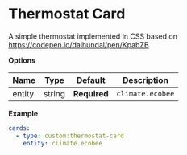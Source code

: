 # Thermostat Card

A simple thermostat implemented in CSS based on https://codepen.io/dalhundal/pen/KpabZB

**Options**

| Name | Type | Default | Description
| ---- | ---- | ------- | -----------
| entity | string | **Required** | `climate.ecobee`

**Example**

```yaml
cards:
  - type: custom:thermostat-card
    entity: climate.ecobee
```

